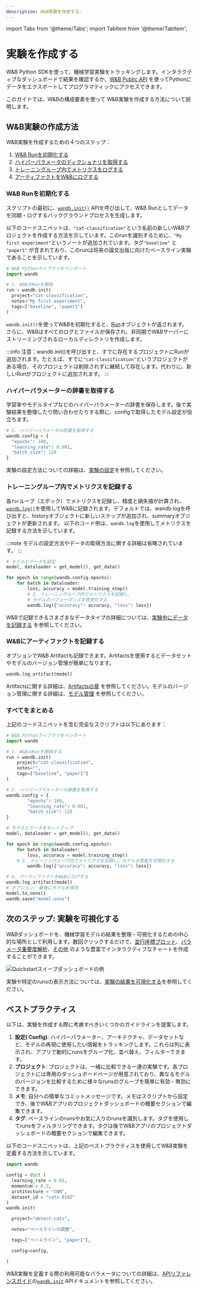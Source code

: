 ```yaml
---
description: W&B実験を作成する。
---
```

import Tabs from '@theme/Tabs';
import TabItem from '@theme/TabItem';

# 実験を作成する

<head>
  <title>W&B実験を始める</title>
</head>

W&B Python SDKを使って、機械学習実験をトラッキングします。インタラクティブなダッシュボードで結果を確認するか、[W&B Public API](../../ref/python/public-api/README.md) を使ってPythonにデータをエクスポートしてプログラマティックにアクセスできます。

このガイドでは、W&Bの構成要素を使って W&B実験を作成する方法について説明します。

## W&B実験の作成方法

W&B実験を作成するための４つのステップ：

1. [W&B Runを初期化する](#import-wandb-and-call-wandbinit)
2. [ハイパーパラメータのディクショナリを取得する](#capture-a-dictionary-of-hyperparameters)
3. [トレーニングループ内でメトリクスをログする](#log-metrics-inside-your-training-loop)
4. [アーティファクトをW&Bにログする](#log-an-artifact-to-wb)

### W&B Runを初期化する
スクリプトの最初に、[`wandb.init()`](../../ref/python/init.md) APIを呼び出して、W&B Runとしてデータを同期・ログするバックグラウンドプロセスを生成します。

以下のコードスニペットは、`"cat-classification"`という名前の新しいW&Bプロジェクトを作成する方法を示しています。このrunを識別するために、`"My first experiment"`というノートが追加されています。タグ`"baseline"` と `"paper1"` が含まれており、このrunは将来の論文出版に向けたベースライン実験であることを示しています。

```python
# W&B Pythonライブラリをインポート
import wandb

# 1. W&BのRunを開始
run = wandb.init(
  project="cat-classification",
  notes="My first experiment",
  tags=["baseline", "paper1"]
)
```
`wandb.init()`を使ってW&Bを初期化すると、[Run](../../ref/python/run.md)オブジェクトが返されます。 さらに、W&Bはすべてのログとファイルが保存され、非同期でW&Bサーバーにストリーミングされるローカルディレクトリを作成します。

:::info
注意：wandb.init()を呼び出すと、すでに存在するプロジェクトにRunが追加されます。たとえば、すでに`"cat-classification"`というプロジェクトがある場合、そのプロジェクトは削除されずに継続して存在します。代わりに、新しいRunがプロジェクトに追加されます。
:::

### ハイパーパラメーターの辞書を取得する
学習率やモデルタイプなどのハイパーパラメーターの辞書を保存します。後で実験結果を整理したり問い合わせたりする際に、configで取得したモデル設定が役立ちます。

```python
# 2. ハイパーパラメータの辞書を取得する
wandb.config = {
  "epochs": 100, 
  "learning_rate": 0.001, 
  "batch_size": 128
}
```
実験の設定方法についての詳細は、[実験の設定](./config.md)を参照してください。

### トレーニングループ内でメトリクスを記録する
各`for`ループ（エポック）でメトリクスを記録し、精度と損失値が計算され、[`wandb.log()`](../../ref/python/log.md)を使用してW&Bに記録されます。デフォルトでは、wandb.logを呼び出すと、historyオブジェクトに新しいステップが追加され、summaryオブジェクトが更新されます。
以下のコード例は、`wandb.log`を使用してメトリクスを記録する方法を示しています。

:::note
モデルの設定方法やデータの取得方法に関する詳細は省略されています。
:::

```python
# モデルとデータを設定
model, dataloader = get_model(), get_data()

for epoch in range(wandb.config.epochs):
    for batch in dataloader:
        loss, accuracy = model.training_step()
        # 3. トレーニングループ内でメトリクスを記録し、
        # モデルのパフォーマンスを視覚化する
        wandb.log({"accuracy": accuracy, "loss": loss})
```
W&Bで記録できるさまざまなデータタイプの詳細については、[実験中にデータを記録する](./log/intro.md) を参照してください。

### W&Bにアーティファクトを記録する
オプションでW&B Artifactも記録できます。Artifactsを使用するとデータセットやモデルのバージョン管理が簡単になります。
```python
wandb.log_artifact(model)
```
Artifactsに関する詳細は、[Artifactsの章](../artifacts/intro.md) を参照してください。モデルのバージョン管理に関する詳細は、[モデル管理](../models/intro.md) を参照してください。

### すべてをまとめる
上記のコードスニペットを含む完全なスクリプトは以下にあります：
```python
# W&B Pythonライブラリをインポート
import wandb

# 1. W&BのRunを開始する
run = wandb.init(
    project="cat-classification",
    notes="",
    tags=["baseline", "paper1"]
)

# 2. ハイパーパラメーターの辞書を取得する
wandb.config = {
        "epochs": 100, 
        "learning_rate": 0.001, 
        "batch_size": 128
}

# モデルとデータをセットアップ
model, dataloader = get_model(), get_data()

for epoch in range(wandb.config.epochs):
    for batch in dataloader:
        loss, accuracy = model.training_step()
    # 3. トレーニングループ内でメトリクスを記録し、モデルの性能を可視化する
        wandb.log({"accuracy": accuracy, "loss": loss})

# 4. アーティファクトをW&Bにログする
wandb.log_artifact(model)
# オプション: 最後にモデルを保存
model.to_onnx()
wandb.save("model.onnx")
```

## 次のステップ: 実験を可視化する
W&Bダッシュボードを、機械学習モデルの結果を整理・可視化するための中心的な場所として利用します。数回クリックするだけで、[並行座標プロット](../app/features/panels/parallel-coordinates.md)、[パラメータ重要度解析](../app/features/panels/parameter-importance.md)、[その他](../app/features/panels/intro.md) のような豊富でインタラクティブなチャートを作成することができます。

![Quickstartスイープダッシュボードの例](/images/sweeps/quickstart_dashboard_example.png)

実験や特定のrunsの表示方法については、[実験の結果を可視化する](./app.md)を参照してください。


## ベストプラクティス
以下は、実験を作成する際に考慮すべきいくつかのガイドラインを提案します。

1. **設定( Config)**: ハイパーパラメーター、アーキテクチャ、データセットなど、モデルの再現に使用したい情報をトラッキングします。これらは列に表示され、アプリで動的にrunsをグループ化、並べ替え、フィルターできます。
2. **プロジェクト**: プロジェクトは、一緒に比較できる一連の実験です。各プロジェクトには専用のダッシュボードページが用意されており、異なるモデルのバージョンを比較するために様々なrunsのグループを簡単に有効・無効にできます。
3. **メモ**: 自分への簡単なコミットメッセージです。メモはスクリプトから設定でき、後でW&Bアプリのプロジェクトダッシュボードの概要セクションで編集できます。
4. **タグ**: ベースラインのrunsやお気に入りのrunsを識別します。タグを使用してrunsをフィルタリングできます。タグは後でW&Bアプリのプロジェクトダッシュボードの概要セクションで編集できます。

以下のコードスニペットは、上記のベストプラクティスを使用してW&B実験を定義する方法を示しています。

```python
import wandb

config = dict (
  learning_rate = 0.01,
  momentum = 0.2,
  architecture = "CNN",
  dataset_id = "cats-0192"
)
wandb.init(

  project="detect-cats",

  notes="ベースラインの調整",

  tags=["ベースライン", "paper1"],

  config=config,

)

```



W&B実験を定義する際の利用可能なパラメータについての詳細は、[APIリファレンスガイド](../../ref/python/README.md)の[`wandb.init`](../../ref/python/init.md) APIドキュメントを参照してください。